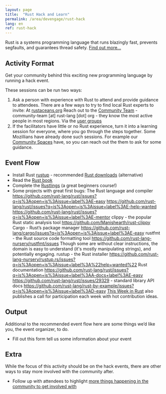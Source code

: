 ```yaml
---
layout: page
title:  "Rust Hack and Learn"
permalink: /area/devengage/rust-hack
lang: en
ref: rust-hack
---
```


Rust is a systems programming language that runs blazingly fast, prevents segfaults, and guarantees thread safety. [Find out more...](https://www.rust-lang.org)

## Activity Format

Get your community behind this exciting new programming language by running a hack event.

These sessions can be run two ways:
1. Ask a person with experience with Rust to attend and provide guidance to attendees. There are a few ways to try to find local Rust experts to invite:
	At [rustaceans.org](http://www.rustaceans.org/)
	Reach out to the [Community Team](https://www.rust-lang.org/en-US/team.html#Community-team) - community-team [at] rust-lang [dot] org - they know the most active people in most regions.
	Via the [user groups](https://www.rust-lang.org/en-US/user-groups.html)
2. If the facilitators have little or no Rust experience, turn it into a learning session for everyone, where you go through the steps together. Some Mozillians have already done such sessions. For example our [Community Spaces](https://wiki.mozilla.org/Participation/Community_Spaces) have, so you can reach out the them to ask for some guidance.

## Event Flow

* Install Rust 
    [rustup](www.rustup.rs) - recommended
    [Rust downloads](https://www.rust-lang.org/downloads.html) (alternative)
* Read the [Rust book](https://doc.rust-lang.org/stable/book/)
* Complete the [Rustlings](https://github.com/carols10cents/rustlings) (a great beginners course!)
* Some projects with great first bugs:
	The Rust language and compiler
		https://github.com/rust-lang/rust/issues?q=is%3Aopen+is%3Aissue+label%3AE-easy
		https://github.com/rust-lang/rust/issues?q=is%3Aopen+is%3Aissue+label%3AE-help-wanted
		https://github.com/rust-lang/rust/issues?q=is%3Aopen+is%3Aissue+label%3AE-mentor
	clippy - the popular Rust static analysis tool
		https://github.com/Manishearth/rust-clippy
	Cargo - Rust’s package manager
		https://github.com/rust-lang/cargo/issues?q=is%3Aopen+is%3Aissue+label%3AE-easy
	rustfmt - the Rust source code formatting tool
		https://github.com/rust-lang-nursery/rustfmt/issues
		Though some are without clear instructions, the domain is easy to understand (it's mostly manipulating strings), and potentially engaging.
	rustup - the Rust installer
		https://github.com/rust-lang-nursery/rustup.rs/issues?q=is%3Aopen+is%3Aissue+label%3A%22help+wanted%22
	Rust documentation
		https://github.com/rust-lang/rust/issues?q=is%3Aopen+is%3Aissue+label%3AA-docs+label%3AE-easy
		https://github.com/rust-lang/rust/issues/29329 - standard library API docs
		https://github.com/rust-lang/rust-by-example/issues?q=is%3Aopen+is%3Aissue+label%3AD-easy
	[This Week in Rust](https://this-week-in-rust.org/) also publishes a call for participation each week with hot contribution ideas.


## Output
Additional to the recommended event flow here are some things we’d like you, the event organizer, to do.

* Fill out this form tell us some information about your event <add url when ready>

## Extra
While the focus of this activity should be on the hack events, there are other ways to stay more involved with the community after.

* Follow up with attendees to highlight [more things happening in the community to get involved with](https://www.rust-lang.org/en-US/community.html)
